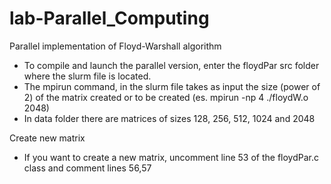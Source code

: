 # lab-Parallel_Computing
Parallel implementation of Floyd-Warshall algorithm


- To compile and launch the parallel version, enter the floydPar src folder where the slurm file is located.
- The mpirun command, in the slurm file takes as input the size (power of 2) of the matrix created or to be created 
(es. mpirun -np 4 ./floydW.o 2048)
- In data folder there are matrices of sizes 128, 256, 512, 1024 and 2048

Create new matrix
- If you want to create a new matrix, uncomment line 53 of the floydPar.c class and comment lines 56,57
